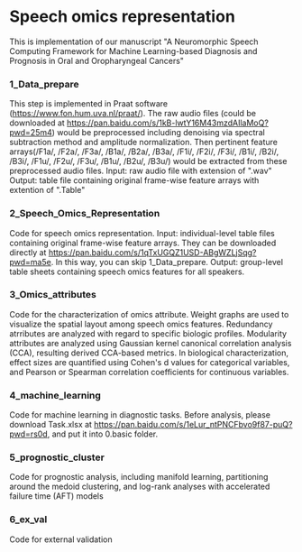# Speech omics representation

This is implementation of our manuscript "A Neuromorphic Speech Computing Framework for Machine Learning-based Diagnosis and Prognosis in Oral and Oropharyngeal Cancers"


### 1_Data_prepare
This step is implemented in Praat software (https://www.fon.hum.uva.nl/praat/). The raw audio files (could be downloaded at https://pan.baidu.com/s/1kB-lwtY16M43mzdAIlaMoQ?pwd=25m4) would be preprocessed including denoising via spectral subtraction method and amplitude normalization. Then pertinent feature arrays(/F1a/, /F2a/, /F3a/, /B1a/, /B2a/, /B3a/, /F1i/, /F2i/, /F3i/, /B1i/, /B2i/, /B3i/, /F1u/, /F2u/, /F3u/, /B1u/, /B2u/, /B3u/) would be extracted from these preprocessed audio files. 
Input: raw audio file with extension of ".wav"
Output: table file containing original frame-wise feature arrays with extention of ".Table"

### 2_Speech_Omics_Representation
Code for speech omics representation. 
Input: individual-level table files containing original frame-wise feature arrays. They can be downloaded directly at https://pan.baidu.com/s/1qTxUGQZ1USD-ABgWZLjSqg?pwd=ma5e. In this way, you can skip 1_Data_prepare.
Output: group-level table sheets containing speech omics features for all speakers.

### 3_Omics_attributes
Code for the characterization of omics attribute. Weight graphs are used to visualize the spatial layout among speech omics features. Redundancy atrributes are analyzed with regard to specific biologic profiles.
Modularity attributes are analyzed using Gaussian kernel canonical correlation analysis (CCA), resulting derived CCA-based metrics. In biological characterization, effect sizes are quantified using Cohen's d values for categorical variables, and Pearson or Spearman correlation coefficients for continuous variables.

### 4_machine_learning
Code for machine learning in diagnostic tasks. Before analysis, please download Task.xlsx at https://pan.baidu.com/s/1eLur_ntPNCFbvo9f87-puQ?pwd=rs0d, and put it into 0.basic folder.

### 5_prognostic_cluster
Code for prognostic analysis, including manifold learning, partitioning around the medoid clustering, and log-rank analyses with accelerated failure time (AFT) models

### 6_ex_val
Code for external validation
